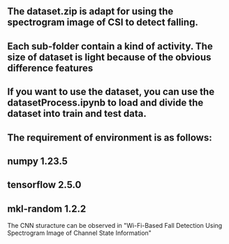 The dataset.zip is adapt for using the spectrogram image of CSI to detect falling. 
---
Each sub-folder contain a kind of activity. The size of dataset is light because of the obvious difference features
---

If you want to use the dataset, you can use the datasetProcess.ipynb to load and divide the dataset into train and test data.
---
The requirement of environment is as follows:
---
numpy 1.23.5
---
tensorflow 2.5.0
---
mkl-random 1.2.2
---- 
The CNN sturacture can be observed in "Wi-Fi-Based Fall Detection Using Spectrogram Image of Channel State Information"
